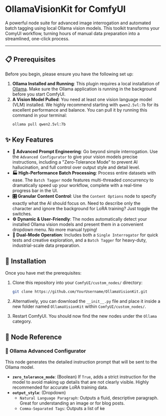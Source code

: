 # OllamaVisionKit for ComfyUI

A powerful node suite for advanced image interrogation and automated batch tagging using local Ollama vision models. This toolkit transforms your ComyUI workflow, turning hours of manual data preparation into a streamlined, one-click process.

---

## 📋 Prerequisites

Before you begin, please ensure you have the following set up:

1.  **Ollama Installed and Running**: This plugin requires a local installation of [Ollama](https://ollama.com/). Make sure the Ollama application is running in the background before you start ComfyUI.
2.  **A Vision Model Pulled**: You need at least one vision language model (VLM) installed. We highly recommend starting with `qwen2.5vl:7b` for its excellent performance and balance. You can pull it by running this command in your terminal:
    ```bash
    ollama pull qwen2.5vl:7b
    ```
## ✨ Key Features

*   **🧠 Advanced Prompt Engineering**: Go beyond simple interrogation. Use the `Advanced Configurator` to give your vision models precise instructions, including a "Zero-Tolerance Mode" to prevent AI hallucination, and full control over output style and detail level.
*   **🏭 High-Performance Batch Processing**: Process entire datasets with ease. The `Batch Tagger` node features multi-threaded concurrency to dramatically speed up your workflow, complete with a real-time progress bar in the UI.
*   **🎛️ Granular Content Control**: Use the `Content Options` node to specify exactly what the AI should focus on. Need to describe only the character and ignore the background for LoRA training? Just toggle the switches.
*   **⚙️ Dynamic & User-Friendly**: The nodes automatically detect your installed Ollama vision models and present them in a convenient dropdown menu. No more manual typing!
*   **🔗 Dual-Mode Operation**: Includes both a `Single Interrogator` for quick tests and creative exploration, and a `Batch Tagger` for heavy-duty, industrial-scale data preparation.

## 🚀 Installation

Once you have met the prerequisites:

1.  Clone this repository into your `ComfyUI/custom_nodes/` directory:
    ```bash
    git clone https://github.com/YourUsername/OllamaVisionKit.git
    ```
    
2.  Alternatively, you can download the `__init__.py` file and place it inside a new folder named `OllamaVisionKit` within `ComfyUI/custom_nodes/`.

3.  Restart ComfyUI. You should now find the new nodes under the `Ollama` category.


## 📖 Node Reference

### 🧠 Ollama Advanced Configurator
This node generates the detailed instruction prompt that will be sent to the Ollama model.

*   **`zero_tolerance_mode`**: (Boolean) If `True`, adds a strict instruction for the model to avoid making up details that are not clearly visible. Highly recommended for accurate LoRA training data.
*   **`output_style`**: (Dropdown)
    *   `Natural Language Paragraph`: Outputs a fluid, descriptive paragraph. Great for understanding an image or for blog posts.
    *   `Comma-Separated Tags`: Outputs a list of ke